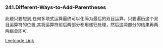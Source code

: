 ### 241.Different-Ways-to-Add-Parentheses

此题只要想到,任何多项式运算最终可以化简为最后的双目运算。只要遍历这个双目运算符的位置,其将运算符前后两部分都用递归处理，然后这两部分的结果再两两组合即可.


[Leetcode Link](https://leetcode.com/problems/different-ways-to-add-parentheses)
